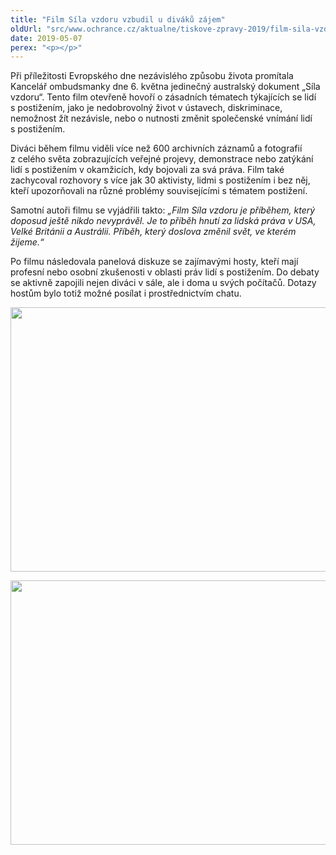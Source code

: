 ```yaml
---
title: "Film Síla vzdoru vzbudil u diváků zájem"
oldUrl: "src/www.ochrance.cz/aktualne/tiskove-zpravy-2019/film-sila-vzdoru-vzbudil-u-divaku-zajem-1"
date: 2019-05-07
perex: "<p></p>"
---
```


<!-- imported from the old website -->

<p>Při příležitosti Evropského dne nezávislého způsobu života promítala Kancelář ombudsmanky dne 6. května jedinečný australský dokument „Síla vzdoru“. Tento film otevřeně hovoří o zásadních tématech týkajících se lidí s postižením, jako je nedobrovolný život v ústavech, diskriminace, nemožnost žít nezávisle, nebo o nutnosti změnit společenské vnímání lidí s postižením. </p> <p>Diváci během filmu viděli více než 600 archivních záznamů a fotografií z celého světa zobrazujících veřejné projevy, demonstrace nebo zatýkání lidí s postižením v okamžicích, kdy bojovali za svá práva. Film také zachycoval rozhovory s více jak 30 aktivisty, lidmi s postižením i bez něj, kteří upozorňovali na různé problémy souvisejícími s tématem postižení. </p> <p>Samotní autoři filmu se vyjádřili takto:<i> „Film Síla vzdoru je příběhem, který doposud ještě nikdo nevyprávěl. Je to příběh hnutí za lidská práva v USA, Velké Británii a Austrálii. Příběh, který doslova změnil svět, ve kterém žijeme.“</i></p><p> Po filmu následovala panelová diskuze se zajímavými hosty, kteří mají profesní nebo osobní zkušenosti v oblasti práv lidí s postižením. Do debaty se aktivně zapojili nejen diváci v sále, ale i doma u svých počítačů. Dotazy hostům bylo totiž možné posílat i prostřednictvím chatu.</p><p><img src="https://www.ochrance.cz/uploads/RTEmagicC_Sila-vzdoru-1_01.jpg.jpg" width="635" height="423" alt="" /></p><p><img src="https://www.ochrance.cz/uploads/RTEmagicC_Sila-vzdoru-2_01.jpg.jpg" width="635" height="423" alt="" /></p>
